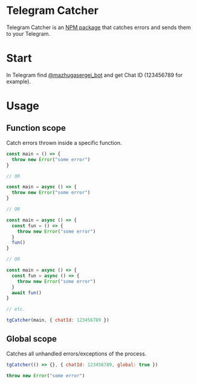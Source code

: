 # Telegram Catcher

Telegram Catcher is an [NPM package](http://npmjs.com/package/tgcatcher) that catches errors and sends them to your Telegram.

# Start

In Telegram find [@mazhugasergei_bot](https://t.me/mazhugasergei_bot) and get Chat ID (123456789 for example).

# Usage

## Function scope

Catch errors thrown inside a specific function.

```js
const main = () => {
  throw new Error("some error")
}

// OR

const main = async () => {
  throw new Error("some error")
}

// OR

const main = async () => {
  const fun = () => {
    throw new Error("some error")
  }
  fun()
}

// OR

const main = async () => {
  const fun = async () => {
    throw new Error("some error")
  }
  await fun()
}

// etc.

tgCatcher(main, { chatId: 123456789 })
```

## Global scope

Catches all unhandled errors/exceptions of the process.

```js
tgCatcher(() => {}, { chatId: 123456789, global: true })

throw new Error("some error")
```
